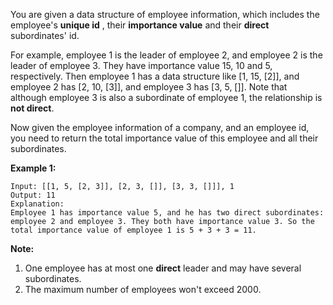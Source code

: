 You are given a data structure of employee information, which includes the
employee's **unique id** , their  **importance value** and their  **direct**
subordinates' id.

For example, employee 1 is the leader of employee 2, and employee 2 is the
leader of employee 3. They have importance value 15, 10 and 5, respectively.
Then employee 1 has a data structure like [1, 15, [2]], and employee 2 has [2,
10, [3]], and employee 3 has [3, 5, []]. Note that although employee 3 is also
a subordinate of employee 1, the relationship is **not direct**.

Now given the employee information of a company, and an employee id, you need
to return the total importance value of this employee and all their
subordinates.

**Example 1:**

    
    
    Input: [[1, 5, [2, 3]], [2, 3, []], [3, 3, []]], 1
    Output: 11
    Explanation:
    Employee 1 has importance value 5, and he has two direct subordinates: employee 2 and employee 3. They both have importance value 3. So the total importance value of employee 1 is 5 + 3 + 3 = 11.
    



**Note:**

  1. One employee has at most one **direct** leader and may have several subordinates.
  2. The maximum number of employees won't exceed 2000.

